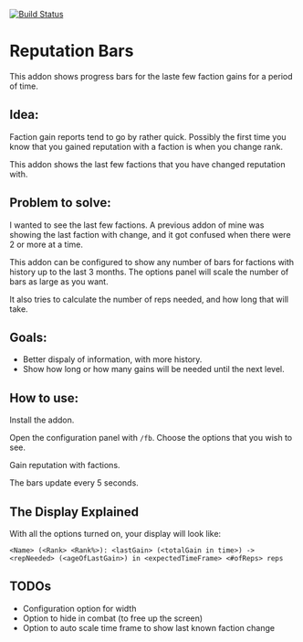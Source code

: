 [![Build Status](https://travis-ci.org/opussf/RepBars.svg?branch=master)](https://travis-ci.org/opussf/RepBars)

# Reputation Bars

This addon shows progress bars for the laste few faction gains for a period of time.

## Idea:
Faction gain reports tend to go by rather quick.
Possibly the first time you know that you gained reputation with a faction is when you change rank.

This addon shows the last few factions that you have changed reputation with.

## Problem to solve:
I wanted to see the last few factions.
A previous addon of mine was showing the last faction with change, and it got confused when there were 2 or more at a time.

This addon can be configured to show any number of bars for factions with history up to the last 3 months.
The options panel will scale the number of bars as large as you want.

It also tries to calculate the number of reps needed, and how long that will take.

## Goals:
* Better dispaly of information, with more history.
* Show how long or how many gains will be needed until the next level.

## How to use:
Install the addon.

Open the configuration panel with ```/fb```.
Choose the options that you wish to see.

Gain reputation with factions.

The bars update every 5 seconds.

## The Display Explained
With all the options turned on, your display will look like:

```
<Name> (<Rank> <Rank%>): <lastGain> (<totalGain in time>) -> <repNeeded> (<ageOfLastGain>) in <expectedTimeFrame> <#ofReps> reps
```

## TODOs
* Configuration option for width
* Option to hide in combat (to free up the screen)
* Option to auto scale time frame to show last known faction change


